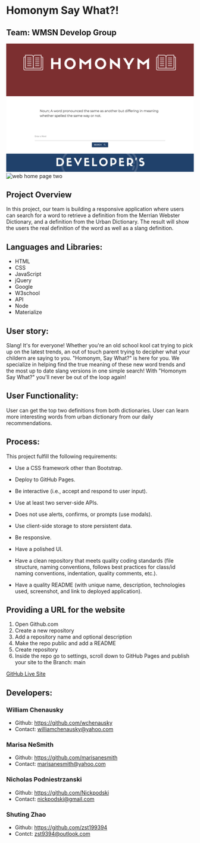 # Homonym Say What?! 


## Team: WMSN Develop Group

![web home page](assets/images/home-page.png)
![web home page two](assets/image/home-page-two.png)

## Project Overview

In this project, our team is building a responsive application where users can search for a word to retrieve a definition from the Merrian Webster Dictionary, and a definition from the Urban Dictionary. The result will show the users the real definition of the word as well as a slang definition.

## Languages and Libraries:

* HTML
* CSS
* JavaScript
* jQuery
* Google
* W3school
* API
* Node
* Materialize

## User story:

Slang! It's for everyone! Whether you're an old school kool cat trying to pick up on the latest trends, an out of touch parent trying to decipher what your childern are saying to you. "Homonym, Say What?" is here for you. We specialize in helping find the true meaning of these new word trends and the most up to date slang versions in one simple search! With "Homonym Say What?" you'll never be out of the loop again!


## User Functionality:
User can get the top two definitions from both dictionaries.
User can learn more interesting words from urban dictionary from our daily recommendations.
​
## Process:
This project fulfill the following requirements:
​
* Use a CSS framework other than Bootstrap.
​
* Deploy to GitHub Pages.
​
* Be interactive (i.e., accept and respond to user input).
​
* Use at least two server-side APIs.
​
* Does not use alerts, confirms, or prompts (use modals).
​
* Use client-side storage to store persistent data.

* Be responsive.
​
* Have a polished UI.
​
* Have a clean repository that meets quality coding standards (file structure, naming conventions, follows best practices for class/id naming conventions, indentation, quality comments, etc.).
​
* Have a quality README (with unique name, description, technologies used, screenshot, and link to deployed application).

## Providing a URL for the website
1. Open Github.com
2. Create a new repository
3. Add a repository name and optional description
4. Make the repo public and add a README
5. Create repository
6. Inside the repo go to settings, scroll down to GitHub Pages and publish your site to the Branch: main

[GitHub Live Site](https://)
​
## Developers:

### William Chenausky   
* Github: https://github.com/wchenausky  
* Contact: williamchenausky@yahoo.com

### Marisa NeSmith   
* Github: https://github.com/marisanesmith   
* Contact: marisanesmith@yahoo.com

### Nicholas Podniestrzanski 
* Github:  https://github.com/Nickpodski 
* Contact: nickpodski@gmail.com

### Shuting Zhao  
* Github: https://github.com/zst199394  
* Contct: zst9394@outlook.com